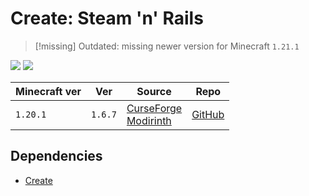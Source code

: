 # Create: Steam 'n' Rails


> [!missing] Outdated: missing newer version for Minecraft `1.21.1`

![](https://media.forgecdn.net/attachments/794/774/b541ced05f30da9024e30f28d3cd83520bb1a45f.webp)
![](https://media.forgecdn.net/attachments/794/765/3051e2357a1a5d7c911ded25ebde75bac4f7ee6f.png)

| Minecraft ver | Ver     | Source                                                                                                                                     | Repo                                                    |
| ------------- | ------- | ------------------------------------------------------------------------------------------------------------------------------------------ | ------------------------------------------------------- |
| `1.20.1`      | `1.6.7` | [CurseForge](https://www.curseforge.com/minecraft/mc-mods/create-steam-n-rails)<br>[Modirinth](https://modrinth.com/mod/create-steam-n-rails) | [GitHub](https://github.com/Layers-of-Railways/Railway) |

## Dependencies
- [Create](Create.md)